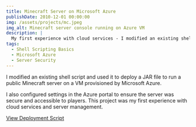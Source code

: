 ```yaml
---
title: Minecraft Server on Microsoft Azure
publishDate: 2010-12-01 00:00:00
img: /assets/projects/mc.jpeg
img_alt: Minecraft server console running on Azure VM
description: |
  My first experience with cloud services - I modified an existing shell script and used it to deploy a JAR file to run a public Minecraft server on a VM provisioned by Microsoft Azure
tags:
  - Shell Scripting Basics
  - Microsoft Azure
  - Server Security
---
```


I modified an existing shell script and used it to deploy a JAR file to run a public Minecraft server on a VM provisioned by Microsoft Azure.

I also configured settings in the Azure portal to ensure the server was secure and accessible to players. This project was my first experience with cloud services and server management.

[View Deployment Script](https://github.com/jorgoose/azureMinecraftServerSnapshot)
